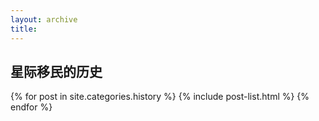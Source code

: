 ```yaml
---
layout: archive
title: 
---
```





## 星际移民的历史

<div class="tiles">
{% for post in site.categories.history %}
	{% include post-list.html %}
{% endfor %}
</div><!-- /.tiles -->